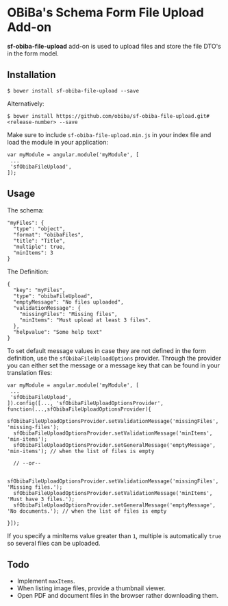 OBiBa's Schema Form File Upload Add-on
=================
 
**sf-obiba-file-upload** add-on is used to upload files and store the file DTO's in the form model.

Installation
------------

```
$ bower install sf-obiba-file-upload --save
```

Alternatively:

```
$ bower install https://github.com/obiba/sf-obiba-file-upload.git#<release-number> --save
```


Make sure to include `sf-obiba-file-upload.min.js` in your index file and load the module in your application:

```
var myModule = angular.module('myModule', [
 ...
 'sfObibaFileUpload',
]);
```

Usage
-----

The schema:

```
"myFiles": {
  "type": "object",
  "format": "obibaFiles",
  "title": "Title",      
  "multiple": true,
  "minItems": 3
}
```

The Definition:

```
{
  "key": "myFiles",
  "type": "obibaFileUpload",
  "emptyMessage": "No files uploaded",
  "validationMessage": {
    "missingFiles": "Missing files",
    "minItems": "Must upload at least 3 files".
  },
  "helpvalue": "Some help text"
}
```

To set default message values in case they are not defined in the form definition, use the `sfObibaFileUploadOptions` provider. Through the provider you can either set the message or a message key that can be found in your translation files:
 
```
var myModule = angular.module('myModule', [
 ...
 'sfObibaFileUpload',
]).config([..., 'sfObibaFileUploadOptionsProvider', function(...,sfObibaFileUploadOptionsProvider){
  sfObibaFileUploadOptionsProvider.setValidationMessage('missingFiles', 'missing-files');
  sfObibaFileUploadOptionsProvider.setValidationMessage('minItems', 'min-items');
  sfObibaFileUploadOptionsProvider.setGeneralMessage('emptyMessage', 'min-items'); // when the list of files is empty
  
  // --or--
  
  sfObibaFileUploadOptionsProvider.setValidationMessage('missingFiles', 'Missing files.');
  sfObibaFileUploadOptionsProvider.setValidationMessage('minItems', 'Must have 3 files.');
  sfObibaFileUploadOptionsProvider.setGeneralMessage('emptyMessage', 'No documents.'); // when the list of files is empty
  
}]);
```

If you specify a minItems value greater than `1`, multiple is automatically `true` so several files can be uploaded.

Todo
----

- Implement `maxItems`.
- When listing image files, provide a thumbnail viewer.
- Open PDF and document files in the browser rather downloading them.  
